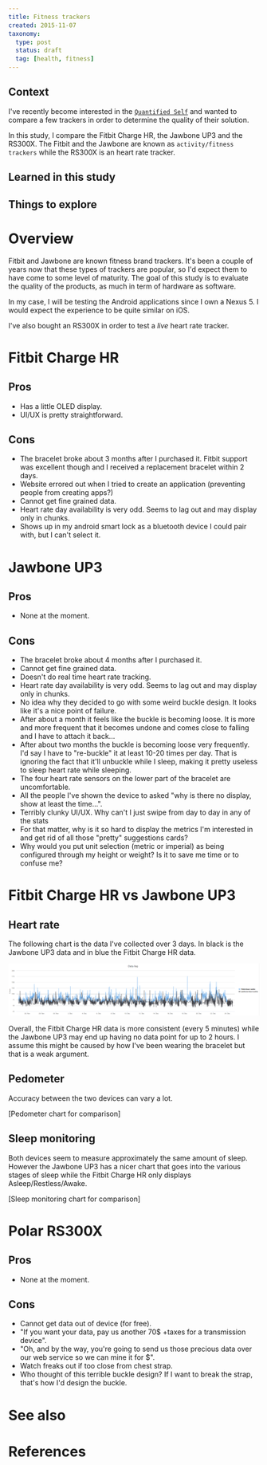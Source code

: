 ```yaml
---
title: Fitness trackers
created: 2015-11-07
taxonomy:
  type: post
  status: draft
  tag: [health, fitness]
---
```


## Context

I've recently become interested in the [`Quantified Self`](https://en.wikipedia.org/wiki/Quantified_Self) and wanted to compare a few trackers in order to determine the quality of their solution.

In this study, I compare the Fitbit Charge HR, the Jawbone UP3 and the RS300X. The Fitbit and the Jawbone are known as `activity/fitness trackers` while the RS300X is an heart rate tracker.

## Learned in this study

## Things to explore

# Overview

Fitbit and Jawbone are known fitness brand trackers. It's been a couple of years now that these types of trackers are popular, so I'd expect them to have come to some level of maturity. The goal of this study is to evaluate the quality of the products, as much in term of hardware as software.

In my case, I will be testing the Android applications since I own a Nexus 5. I would expect the experience to be quite similar on iOS.

I've also bought an RS300X in order to test a *live* heart rate tracker.

# Fitbit Charge HR

## Pros
- Has a little OLED display.
- UI/UX is pretty straightforward.

## Cons
- The bracelet broke about 3 months after I purchased it. Fitbit support was excellent though and I received a replacement bracelet within 2 days.
- Website errored out when I tried to create an application (preventing people from creating apps?)
- Cannot get fine grained data.
- Heart rate day availability is very odd. Seems to lag out and may display only in chunks.
- Shows up in my android smart lock as a bluetooth device I could pair with, but I can't select it.

# Jawbone UP3

## Pros

- None at the moment.

## Cons
- The bracelet broke about 4 months after I purchased it.
- Cannot get fine grained data.
- Doesn't do real time heart rate tracking.
- Heart rate day availability is very odd. Seems to lag out and may display only in chunks.
- No idea why they decided to go with some weird buckle design. It looks like it's a nice point of failure.
- After about a month it feels like the buckle is becoming loose. It is more and more frequent that it becomes undone and comes close to falling and I have to attach it back...
- After about two months the buckle is becoming loose very frequently. I'd say I have to "re-buckle" it at least 10-20 times per day. That is ignoring the fact that it'll unbuckle while I sleep, making it pretty useless to sleep heart rate while sleeping.
- The four heart rate sensors on the lower part of the bracelet are uncomfortable.
- All the people I've shown the device to asked "why is there no display, show at least the time...".
- Terribly clunky UI/UX. Why can't I just swipe from day to day in any of the stats
- For that matter, why is it so hard to display the metrics I'm interested in and get rid of all those "pretty" suggestions cards?
- Why would you put unit selection (metric or imperial) as being configured through my height or weight? Is it to save me time or to confuse me?

# Fitbit Charge HR vs Jawbone UP3

## Heart rate

The following chart is the data I've collected over 3 days. In black is the Jawbone UP3 data and in blue the Fitbit Charge HR data.

![](images/heart-rate.png)

Overall, the Fitbit Charge HR data is more consistent (every 5 minutes) while the Jawbone UP3 may end up having no data point for up to 2 hours. I assume this might be caused by how I've been wearing the bracelet but that is a weak argument.

## Pedometer

Accuracy between the two devices can vary a lot.

[Pedometer chart for comparison]

## Sleep monitoring

Both devices seem to measure approximately the same amount of sleep. However the Jawbone UP3 has a nicer chart that goes into the various stages of sleep while the Fitbit Charge HR only displays Asleep/Restless/Awake.

[Sleep monitoring chart for comparison]

# Polar RS300X

## Pros

- None at the moment.

## Cons
- Cannot get data out of device (for free).
- "If you want your data, pay us another 70\$ +taxes for a transmission device".
- "Oh, and by the way, you're going to send us those precious data over our web service so we can mine it for \$".
- Watch freaks out if too close from chest strap.
- Who thought of this terrible buckle design? If I want to break the strap, that's how I'd design the buckle.

# See also

# References
